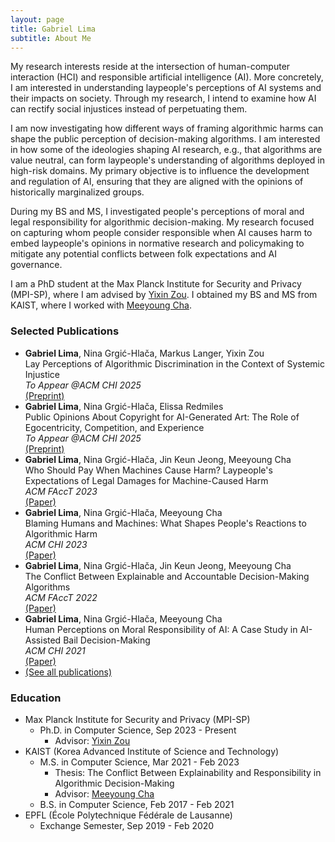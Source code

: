 ```yaml
---
layout: page
title: Gabriel Lima
subtitle: About Me
---
```


My research interests reside at the intersection of human-computer interaction (HCI) and responsible artificial intelligence (AI). More concretely, I am interested in understanding laypeople's perceptions of AI systems and their impacts on society. Through my research, I intend to examine how AI can rectify social injustices instead of perpetuating them.

I am now investigating how different ways of framing algorithmic harms can shape the public perception of decision-making algorithms. I am interested in how some of the ideologies shaping AI research, e.g., that algorithms are value neutral, can form laypeople's understanding of algorithms deployed in high-risk domains. My primary objective is to influence the development and regulation of AI, ensuring that they are aligned with the opinions of historically marginalized groups.

During my BS and MS, I investigated people's perceptions of moral and legal responsibility for algorithmic decision-making. My research focused on capturing whom people consider responsible when AI causes harm to embed laypeople's opinions in normative research and policymaking to mitigate any potential conflicts between folk expectations and AI governance. 

I am a PhD student at the Max Planck Institute for Security and Privacy (MPI-SP), where I am advised by [Yixin Zou](https://yixinzou.github.io/). I obtained my BS and MS from KAIST, where I worked with [Meeyoung Cha](https://ds.ibs.re.kr/ci/). 

<!-- I obtained my MS from KAIST, being advised by Prof. Meeyoung Cha. During my BS and MS, I was also affiliated with the Data Science Group at the Institute for Basic Science (IBS). -->

### Selected Publications

- **Gabriel  Lima**, Nina Grgić-Hlača, Markus Langer, Yixin Zou
	\
	Lay Perceptions of Algorithmic Discrimination in the Context of Systemic Injustice 
	\
	*To Appear @ACM CHI 2025*
	\
	[(Preprint)](https://yixinzou.github.io/publications/pdf/chi2025-lima-preprint.pdf)
- **Gabriel  Lima**, Nina Grgić-Hlača, Elissa Redmiles
	\
	Public Opinions About Copyright for AI-Generated Art: The Role of Egocentricity, Competition, and Experience
	\
	*To Appear @ACM CHI 2025*
	\
	[(Preprint)](https://arxiv.org/abs/2407.10546)
- **Gabriel  Lima**, Nina Grgić-Hlača, Jin Keun Jeong, Meeyoung Cha
	\
	Who Should Pay When Machines Cause Harm? Laypeople's Expectations of Legal Damages for Machine-Caused Harm
	\
	*ACM FAccT 2023*
	\
	[(Paper)](https://dl.acm.org/doi/10.1145/3593013.3593992)
- **Gabriel  Lima**, Nina Grgić-Hlača, Meeyoung Cha
	\
	Blaming Humans and Machines: What Shapes People's Reactions to Algorithmic Harm
	\
	*ACM CHI 2023*
	\
	[(Paper)](https://doi.org/10.1145/3544548.3580953)
- **Gabriel  Lima**, Nina Grgić-Hlača, Jin Keun Jeong, Meeyoung Cha
	\
	The Conflict Between Explainable and Accountable Decision-Making Algorithms 
	\
	*ACM FAccT 2022*
	\
	[(Paper)](https://doi.org/10.1145/3531146.3534628)
- **Gabriel  Lima**, Nina Grgić-Hlača, Meeyoung Cha
	\
	Human Perceptions on Moral Responsibility of AI: A Case Study in AI-Assisted Bail Decision-Making 
	\
	*ACM CHI 2021* 
	\
	[(Paper)](https://doi.org/10.1145/3411764.3445260)
- [(See all publications)](./publications)

### Education
- Max Planck Institute for Security and Privacy (MPI-SP)
	- Ph.D. in Computer Science, Sep 2023 - Present
		- Advisor: [Yixin Zou](https://yixinzou.github.io/)
- KAIST (Korea Advanced Institute of Science and Technology)
	- M.S. in Computer Science, Mar 2021 - Feb 2023
		- Thesis: The Conflict Between Explainability and Responsibility in Algorithmic Decision-Making
		- Advisor: [Meeyoung Cha](https://ds.ibs.re.kr/ci/)
	- B.S. in Computer Science, Feb 2017 - Feb 2021
- EPFL (École Polytechnique Fédérale de Lausanne)
	- Exchange Semester, Sep 2019 - Feb 2020
